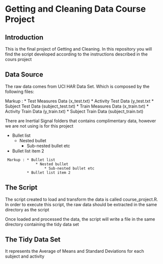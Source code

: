 # Getting and Cleaning Data Course Project

Introduction
------------------------------------------

This is the final project of Getting and Cleaning. In this repository you will find the script developed according to the instructions described in the cours project


Data Source
------------------------------------------

The raw data comes from UCI HAR Data Set. Which is composed by the following files:

Markup : * Test Measures Data (x_test.txt)
         * Activity Test Data (y_test.txt
         * Subject Test Data  (subject_test.txt)
         * Train Measures Data (x_train.txt)
         * Activity Train Data (y_train.txt)
         * Subject Train Data (subject_train.txt)

There are Inertial Signal folders that contains complimentary data, however we are not using is for this project


* Bullet list
    * Nested bullet
        * Sub-nested bullet etc
* Bullet list item 2

~~~
 Markup : * Bullet list
              * Nested bullet
                  * Sub-nested bullet etc
          * Bullet list item 2
~~~

The Script
------------------------------------------
The script created to load and transform the data is called course_project.R. In order to execute this script, the raw data should be extracted in the same directory as the script

Once loaded and processed the data, the script will write a file in the same directory containing the tidy data set


The Tidy Data Set
------------------------------------------

It represents the Average of Means and Standard Deviations for each subject and activity

